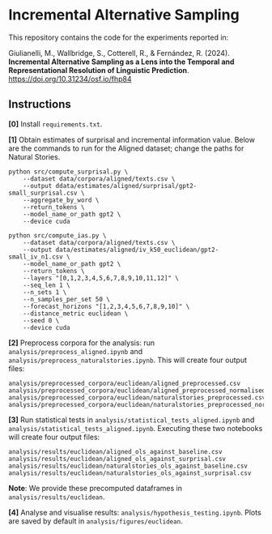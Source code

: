 # Incremental Alternative Sampling

This repository contains the code for the experiments reported in:

Giulianelli, M., Wallbridge, S., Cotterell, R., & Fernández, R. (2024). **Incremental Alternative Sampling as a Lens into the Temporal and Representational Resolution of Linguistic Prediction**. https://doi.org/10.31234/osf.io/fhp84

## Instructions
**[0]** Install `requirements.txt`.

**[1]** Obtain estimates of surprisal and incremental information value. Below are the commands to run for the Aligned dataset; change the paths for Natural Stories.
```
python src/compute_surprisal.py \
    --dataset data/corpora/aligned/texts.csv \
    --output ddata/estimates/aligned/surprisal/gpt2-small_surprisal.csv \
    --aggregate_by_word \
    --return_tokens \
    --model_name_or_path gpt2 \
    --device cuda

python src/compute_ias.py \
    --dataset data/corpora/aligned/texts.csv \
    --output data/estimates/aligned/iv_k50_euclidean/gpt2-small_iv_n1.csv \
    --model_name_or_path gpt2 \
    --return_tokens \
    --layers "[0,1,2,3,4,5,6,7,8,9,10,11,12]" \
    --seq_len 1 \
    --n_sets 1 \
    --n_samples_per_set 50 \
    --forecast_horizons "[1,2,3,4,5,6,7,8,9,10]" \
    --distance_metric euclidean \
    --seed 0 \
    --device cuda
```

**[2]** Preprocess corpora for the analysis: run `analysis/preprocess_aligned.ipynb` and `analysis/preprocess_naturalstories.ipynb`. This will create four output files:
```
analysis/preprocessed_corpora/euclidean/aligned_preprocessed.csv  
analysis/preprocessed_corpora/euclidean/aligned_preprocessed_normalised.csv
analysis/preprocessed_corpora/euclidean/naturalstories_preprocessed.csv
analysis/preprocessed_corpora/euclidean/naturalstories_preprocessed_normalised.csv
```   

**[3]** Run statistical tests in `analysis/statistical_tests_aligned.ipynb` and `analysis/statistical_tests_aligned.ipynb`. Executing these two notebooks will create four output files:
```
analysis/results/euclidean/aligned_ols_against_baseline.csv
analysis/results/euclidean/aligned_ols_against_surprisal.csv
analysis/results/euclidean/naturalstories_ols_against_baseline.csv
analysis/results/euclidean/naturalstories_ols_against_surprisal.csv
```
**Note**: We provide these precomputed dataframes in `analysis/results/euclidean`.

**[4]** Analyse and visualise results: `analysis/hypothesis_testing.ipynb`. Plots are saved by default in `analysis/figures/euclidean`.
